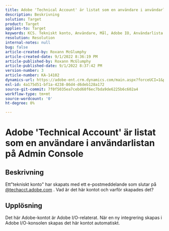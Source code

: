 ```yaml
---
title: Adobe 'Technical Account' är listat som en användare i användarlistan på Admin Console
description: Beskrivning
solution: Target
product: Target
applies-to: Target
keywords: KCS. Tekniskt konto, Användare, Mål, Adobe IO, Användarlista
resolution: Resolution
internal-notes: null
bug: false
article-created-by: Roxann McGlumphy
article-created-date: 9/1/2022 8:36:19 PM
article-published-by: Roxann McGlumphy
article-published-date: 9/1/2022 8:37:42 PM
version-number: 3
article-number: KA-14102
dynamics-url: https://adobe-ent.crm.dynamics.com/main.aspx?forceUCI=1&pagetype=entityrecord&etn=knowledgearticle&id=31fe9eb6-352a-ed11-9db1-002248086a27
exl-id: 4a175d51-bf1a-4238-86d4-d6deb128a172
source-git-commit: 7f0f5035ea7cebd60f6ec7bda9de6225b6c602a4
workflow-type: tm+mt
source-wordcount: '0'
ht-degree: 0%

---
```


# Adobe &#39;Technical Account&#39; är listat som en användare i användarlistan på Admin Console

## Beskrivning


Ett&quot;tekniskt konto&quot; har skapats med ett e-postmeddelande som slutar på [@techacct.adobe.com](http://techacct.adobe.com) . Vad är det här kontot och varför skapades det?


## Upplösning


Det här Adobe-kontot är Adobe I/O-relaterat. När en ny integrering skapas i Adobe I/O-konsolen skapas det här kontot automatiskt.
